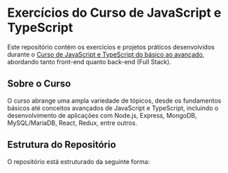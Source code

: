 # Exercícios do Curso de JavaScript e TypeScript

Este repositório contém os exercícios e projetos práticos desenvolvidos durante o [Curso de JavaScript e TypeScript do básico ao avançado](https://www.udemy.com/course/curso-de-javascript-moderno-do-basico-ao-avancado/?couponCode=KEEPLEARNING), abordando tanto front-end quanto back-end (Full Stack).

## Sobre o Curso

O curso abrange uma ampla variedade de tópicos, desde os fundamentos básicos até conceitos avançados de JavaScript e TypeScript, incluindo o desenvolvimento de aplicações com Node.js, Express, MongoDB, MySQL/MariaDB, React, Redux, entre outros.

## Estrutura do Repositório

O repositório está estruturado da seguinte forma:

